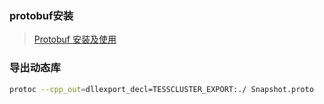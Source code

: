 ### protobuf安装

> [Protobuf 安装及使用](https://www.jianshu.com/p/00be93ed230c)

### 导出动态库

```sh
protoc --cpp_out=dllexport_decl=TESSCLUSTER_EXPORT:./ Snapshot.proto
```

